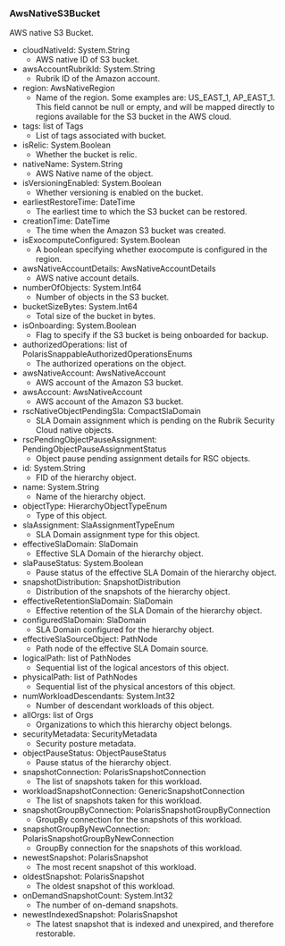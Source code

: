 ### AwsNativeS3Bucket
AWS native S3 Bucket.

- cloudNativeId: System.String
  - AWS native ID of S3 bucket.
- awsAccountRubrikId: System.String
  - Rubrik ID of the Amazon account.
- region: AwsNativeRegion
  - Name of the region. Some examples are: US_EAST_1, AP_EAST_1. This field cannot be null or empty, and will be mapped directly to regions available for the S3 bucket in the AWS cloud.
- tags: list of Tags
  - List of tags associated with bucket.
- isRelic: System.Boolean
  - Whether the bucket is relic.
- nativeName: System.String
  - AWS Native name of the object.
- isVersioningEnabled: System.Boolean
  - Whether versioning is enabled on the bucket.
- earliestRestoreTime: DateTime
  - The earliest time to which the S3 bucket can be restored.
- creationTime: DateTime
  - The time when the Amazon S3 bucket was created.
- isExocomputeConfigured: System.Boolean
  - A boolean specifying whether exocompute is configured in the region.
- awsNativeAccountDetails: AwsNativeAccountDetails
  - AWS native account details.
- numberOfObjects: System.Int64
  - Number of objects in the S3 bucket.
- bucketSizeBytes: System.Int64
  - Total size of the bucket in bytes.
- isOnboarding: System.Boolean
  - Flag to specify if the S3 bucket is being onboarded for backup.
- authorizedOperations: list of PolarisSnappableAuthorizedOperationsEnums
  - The authorized operations on the object.
- awsNativeAccount: AwsNativeAccount
  - AWS account of the Amazon S3 bucket.
- awsAccount: AwsNativeAccount
  - AWS account of the Amazon S3 bucket.
- rscNativeObjectPendingSla: CompactSlaDomain
  - SLA Domain assignment which is pending on the Rubrik Security Cloud native objects.
- rscPendingObjectPauseAssignment: PendingObjectPauseAssignmentStatus
  - Object pause pending assignment details for RSC objects.
- id: System.String
  - FID of the hierarchy object.
- name: System.String
  - Name of the hierarchy object.
- objectType: HierarchyObjectTypeEnum
  - Type of this object.
- slaAssignment: SlaAssignmentTypeEnum
  - SLA Domain assignment type for this object.
- effectiveSlaDomain: SlaDomain
  - Effective SLA Domain of the hierarchy object.
- slaPauseStatus: System.Boolean
  - Pause status of the effective SLA Domain of the hierarchy object.
- snapshotDistribution: SnapshotDistribution
  - Distribution of the snapshots of the hierarchy object.
- effectiveRetentionSlaDomain: SlaDomain
  - Effective retention of the SLA Domain of the hierarchy object.
- configuredSlaDomain: SlaDomain
  - SLA Domain configured for the hierarchy object.
- effectiveSlaSourceObject: PathNode
  - Path node of the effective SLA Domain source.
- logicalPath: list of PathNodes
  - Sequential list of the logical ancestors of this object.
- physicalPath: list of PathNodes
  - Sequential list of the physical ancestors of this object.
- numWorkloadDescendants: System.Int32
  - Number of descendant workloads of this object.
- allOrgs: list of Orgs
  - Organizations to which this hierarchy object belongs.
- securityMetadata: SecurityMetadata
  - Security posture metadata.
- objectPauseStatus: ObjectPauseStatus
  - Pause status of the hierarchy object.
- snapshotConnection: PolarisSnapshotConnection
  - The list of snapshots taken for this workload.
- workloadSnapshotConnection: GenericSnapshotConnection
  - The list of snapshots taken for this workload.
- snapshotGroupByConnection: PolarisSnapshotGroupByConnection
  - GroupBy connection for the snapshots of this workload.
- snapshotGroupByNewConnection: PolarisSnapshotGroupByNewConnection
  - GroupBy connection for the snapshots of this workload.
- newestSnapshot: PolarisSnapshot
  - The most recent snapshot of this workload.
- oldestSnapshot: PolarisSnapshot
  - The oldest snapshot of this workload.
- onDemandSnapshotCount: System.Int32
  - The number of on-demand snapshots.
- newestIndexedSnapshot: PolarisSnapshot
  - The latest snapshot that is indexed and unexpired, and therefore restorable.
